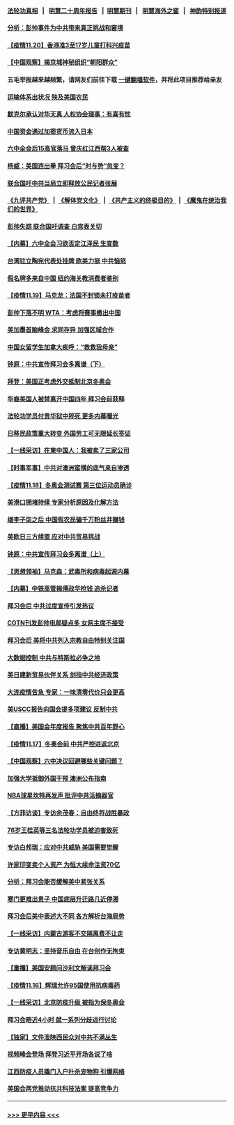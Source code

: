 #### [法轮功真相](https://github.com/gfw-breaker/truth/blob/master/README.md?t=0) &nbsp;&nbsp;|&nbsp;&nbsp; [明慧二十周年报告](https://github.com/gfw-breaker/mh-reports/blob/master/README.md?t=0) &nbsp;&nbsp;|&nbsp;&nbsp;[明慧期刊](https://github.com/gfw-breaker/mh-qikan) &nbsp;&nbsp;|&nbsp;&nbsp; [明慧海外之窗](https://github.com/gfw-breaker/mh-news/blob/master/README.md?t=0) &nbsp;&nbsp;|&nbsp;&nbsp; [神韵特别报道](https://github.com/gfw-breaker/mh-news/blob/master/shenyun.md?t=0)
#### [分析：彭帅事件为中共带来真正挑战和窘境](../pages/nf4514/n13387150.md?t=11210050) 
#### [【疫情11.20】香港准3至17岁儿童打科兴疫苗](../pages/nf4514/n13387869.md?t=11210050) 
#### [【中国观察】揭京城神秘组织“朝阳群众”](../pages/nf4514/n13387404.md?t=11210050) 
#### 五毛举报越来越频繁，请网友们前往下载 [一键翻墙软件](https://github.com/gfw-breaker/ssr-accounts)，并将此项目推荐给亲友
#### [运输体系出状况 殃及美国农民](../pages/nf4514/n13387494.md?t=11210050) 
#### [默克尔承认对华天真 人权协会理事：有喜有忧](../pages/nf4514/n13387196.md?t=11210050) 
#### [中国资金通过加密货币流入日本](../pages/nf4514/n13387426.md?t=11210050) 
#### [六中全会后15高官落马 曾庆红江西帮3人被查](../pages/nf4514/n13387405.md?t=11210050) 
#### [杨威：美国连出拳 拜习会后“时与势”忽变？](../pages/nf4514/n13387025.md?t=11210050) 
#### [联合国吁中共当局立即释放公民记者张展](../pages/nf4514/n13387238.md?t=11210050) 
#### [《九评共产党》](https://github.com/begood0513/9ping.md/blob/master/README.md) &nbsp;|&nbsp; [《解体党文化》](../../../../jtdwh.md/blob/master/README.md)  &nbsp;|&nbsp; [《共产主义的终极目的》](../../../../gczydzjmd.md/blob/master/README.md) &nbsp;|&nbsp; [《魔鬼在统治我们的世界》](../../../../mgztzwmdsj.md/blob/master/README.md) 
#### [彭帅失踪 联合国吁调查 白宫表关切](../pages/nf4514/n13387151.md?t=11210050) 
#### [【内幕】六中全会习欲否定江泽民 生变数](../pages/nf4514/n13386812.md?t=11210050) 
#### [台湾驻立陶宛代表处挂牌 欧美力挺 中共恼怒](../pages/nf4514/n13386793.md?t=11210050) 
#### [假名牌多来自中国 纽约海关教消费者鉴别](../pages/nf4514/n13385582.md?t=11210050) 
#### [【疫情11.19】马克龙：法国不封锁未打疫苗者](../pages/nf4514/n13386116.md?t=11210050) 
#### [彭帅下落不明 WTA：考虑将赛事撤出中国](../pages/nf4514/n13385410.md?t=11210050) 
#### [美加墨首脑峰会 求同存异 加强区域合作](../pages/nf4514/n13385111.md?t=11210050) 
#### [中国女留学生加拿大疾呼：“救救我母亲”](../pages/nf4514/n13385264.md?t=11210050) 
#### [钟原：中共宣传拜习会多离谱（下）](../pages/nf4514/n13384669.md?t=11210050) 
#### [拜登：美国正考虑外交抵制北京冬奥会](../pages/nf4514/n13384750.md?t=11210050) 
#### [华裔美国人被禁离开中国四年 拜习会前获释](../pages/nf4514/n13384562.md?t=11210050) 
#### [法轮功学员付贵华狱中猝死 更多内幕曝光](../pages/nf4514/n13381637.md?t=11210050) 
#### [日移民政策重大转变 外国劳工可无限延长签证](../pages/nf4514/n13384251.md?t=11210050) 
#### [【一线采访】在柬中国人：我被卖了三家公司](../pages/nf4514/n13383969.md?t=11210050) 
#### [【时事军事】中共对澳洲蛮横的底气来自渗透](../pages/nf4514/n13382066.md?t=11210050) 
#### [【疫情11.18】冬奥会测试赛 第三位运动员确诊](../pages/nf4514/n13383516.md?t=11210050) 
#### [美港口拥堵持续 专家分析原因及化解方法](../pages/nf4514/n13378306.md?t=11210050) 
#### [继李子柒之后 中国假农民骗千万粉丝并赚钱](../pages/nf4514/n13383293.md?t=11210050) 
#### [美欧日三方续盟 应对中共贸易挑战](../pages/nf4514/n13383049.md?t=11210050) 
#### [钟原：中共宣传拜习会多离谱（上）](../pages/nf4514/n13382610.md?t=11210050) 
#### [【思想领袖】马克森：武毒所和病毒起源内幕](../pages/nf4514/n13356288.md?t=11210050) 
#### [【内幕】中铁高管揭傅政华抢钱 追杀记者](../pages/nf4514/n13382356.md?t=11210050) 
#### [拜习会后 中共过度宣传引发热议](../pages/nf4514/n13382363.md?t=11210050) 
#### [CGTN刊发彭帅电邮疑点多 女网主席不接受](../pages/nf4514/n13382294.md?t=11210050) 
#### [拜习会后 美将中共列入宗教自由特别关注国](../pages/nf4514/n13382314.md?t=11210050) 
#### [大数据控制 中共与特斯拉必争之地](../pages/nf4514/n13382284.md?t=11210050) 
#### [美日建新贸易伙伴关系 剑指中共经济政策](../pages/nf4514/n13381933.md?t=11210050) 
#### [大连疫情告急 专家：一味清零代价只会更高](../pages/nf4514/n13382038.md?t=11210050) 
#### [美USCC报告向国会提多项建议 反制中共](../pages/nf4514/n13382098.md?t=11210050) 
#### [【直播】美国会年度报告 聚焦中共百年野心](../pages/nf4514/n13382014.md?t=11210050) 
#### [【疫情11.17】冬奥会前 中共严控进返北京](../pages/nf4514/n13381401.md?t=11210050) 
#### [【中国观察】六中决议回避哪些关键问题？](../pages/nf4514/n13381102.md?t=11210050) 
#### [加强大学抵御外国干预 澳洲公布指南](../pages/nf4514/n13380584.md?t=11210050) 
#### [NBA球星坎特再发声 批评中共活摘器官](../pages/nf4514/n13380724.md?t=11210050) 
#### [【方菲访谈】专访余茂春：自由终将战胜暴政](../pages/nf4514/n13380114.md?t=11210050) 
#### [76岁王桂英等三名法轮功学员被迫害致死](../pages/nf4514/n13379414.md?t=11210050) 
#### [专访白邦瑞：应对中共威胁 美国需要觉醒](../pages/nf4514/n13380033.md?t=11210050) 
#### [许家印变卖个人资产 为恒大续命注资70亿](../pages/nf4514/n13380213.md?t=11210050) 
#### [分析：拜习会能否缓解美中紧张关系](../pages/nf4514/n13380139.md?t=11210050) 
#### [寒门更难出贵子 中国底层升迁路几近停滞](../pages/nf4514/n13377970.md?t=11210050) 
#### [拜习会后美中表述大不同 各方解析台海局势](../pages/nf4514/n13379792.md?t=11210050) 
#### [【一线采访】内蒙古游客不交隔离费不让走](../pages/nf4514/n13379691.md?t=11210050) 
#### [专访黄明志：坚持音乐自由 在台创作无拘束](../pages/nf4514/n13379609.md?t=11210050) 
#### [【重播】美国安顾问沙利文解读拜习会](../pages/nf4514/n13379801.md?t=11210050) 
#### [【疫情11.16】辉瑞允许95国使用抗病毒药](../pages/nf4514/n13379318.md?t=11210050) 
#### [【一线采访】北京防疫升级 被指为保冬奥会](../pages/nf4514/n13376808.md?t=11210050) 
#### [拜习会晤近4小时 就一系列分歧进行讨论](../pages/nf4514/n13378860.md?t=11210050) 
#### [【独家】文件泄陕西民众对中共不满丛生](../pages/nf4514/n13376020.md?t=11210050) 
#### [视频峰会登场 拜登习近平开场各说了啥](../pages/nf4514/n13378156.md?t=11210050) 
#### [江西防疫人员撬门入户扑杀宠物狗 引爆网络](../pages/nf4514/n13377774.md?t=11210050) 
#### [美国会两党推动抗共科技法案 提高竞争力](../pages/nf4514/n13377622.md?t=11210050) 

----
#### [ >>> 更早内容 <<< ](../indexes/nf4514-earlier.md)
